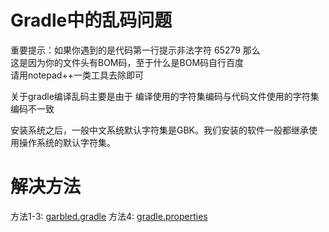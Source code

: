 # Gradle中的乱码问题

重要提示：如果你遇到的是代码第一行提示非法字符 65279   那么   
这是因为你的文件头有BOM码，至于什么是BOM码自行百度   
请用notepad++一类工具去除即可  

关于gradle编译乱码主要是由于 编译使用的字符集编码与代码文件使用的字符集编码不一致   
 
安装系统之后，一般中文系统默认字符集是GBK。我们安装的软件一般都继承使用操作系统的默认字符集。  

# 解决方法

方法1-3: [garbled.gradle](https://github.com/benjaminwhx/gradle-example/blob/master/02-garbled/garbled.gradle)
方法4: [gradle.properties](https://github.com/benjaminwhx/gradle-example/blob/master/02-garbled/gradle.properties)
